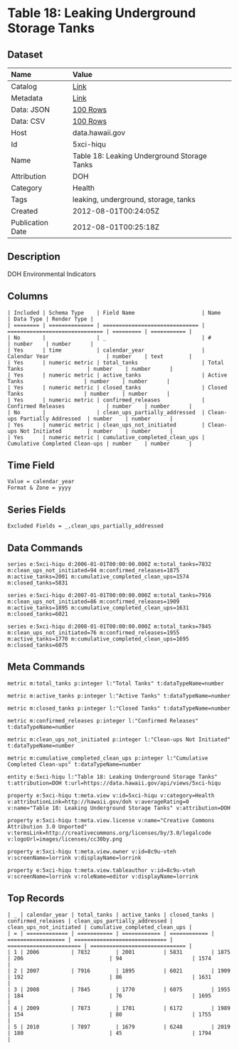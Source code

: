 # Table 18: Leaking Underground Storage Tanks

## Dataset

| Name | Value |
| :--- | :---- |
| Catalog | [Link](https://catalog.data.gov/dataset/table-18-leaking-underground-storage-tanks-03601) |
| Metadata | [Link](https://data.hawaii.gov/api/views/5xci-hiqu) |
| Data: JSON | [100 Rows](https://data.hawaii.gov/api/views/5xci-hiqu/rows.json?max_rows=100) |
| Data: CSV | [100 Rows](https://data.hawaii.gov/api/views/5xci-hiqu/rows.csv?max_rows=100) |
| Host | data.hawaii.gov |
| Id | 5xci-hiqu |
| Name | Table 18: Leaking Underground Storage Tanks |
| Attribution | DOH |
| Category | Health |
| Tags | leaking, underground, storage, tanks |
| Created | 2012-08-01T00:24:05Z |
| Publication Date | 2012-08-01T00:25:18Z |

## Description

DOH Environmental Indicators

## Columns

```ls
| Included | Schema Type    | Field Name                     | Name                           | Data Type | Render Type |
| ======== | ============== | ============================== | ============================== | ========= | =========== |
| No       |                | _                              | #                              | number    | number      |
| Yes      | time           | calendar_year                  | Calendar Year                  | number    | text        |
| Yes      | numeric metric | total_tanks                    | Total Tanks                    | number    | number      |
| Yes      | numeric metric | active_tanks                   | Active Tanks                   | number    | number      |
| Yes      | numeric metric | closed_tanks                   | Closed Tanks                   | number    | number      |
| Yes      | numeric metric | confirmed_releases             | Confirmed Releases             | number    | number      |
| No       |                | clean_ups_partially_addressed  | Clean-ups Partially Addressed  | number    | number      |
| Yes      | numeric metric | clean_ups_not_initiated        | Clean-ups Not Initiated        | number    | number      |
| Yes      | numeric metric | cumulative_completed_clean_ups | Cumulative Completed Clean-ups | number    | number      |
```

## Time Field

```ls
Value = calendar_year
Format & Zone = yyyy
```

## Series Fields

```ls
Excluded Fields = _,clean_ups_partially_addressed
```

## Data Commands

```ls
series e:5xci-hiqu d:2006-01-01T00:00:00.000Z m:total_tanks=7832 m:clean_ups_not_initiated=94 m:confirmed_releases=1875 m:active_tanks=2001 m:cumulative_completed_clean_ups=1574 m:closed_tanks=5831

series e:5xci-hiqu d:2007-01-01T00:00:00.000Z m:total_tanks=7916 m:clean_ups_not_initiated=86 m:confirmed_releases=1909 m:active_tanks=1895 m:cumulative_completed_clean_ups=1631 m:closed_tanks=6021

series e:5xci-hiqu d:2008-01-01T00:00:00.000Z m:total_tanks=7845 m:clean_ups_not_initiated=76 m:confirmed_releases=1955 m:active_tanks=1770 m:cumulative_completed_clean_ups=1695 m:closed_tanks=6075
```

## Meta Commands

```ls
metric m:total_tanks p:integer l:"Total Tanks" t:dataTypeName=number

metric m:active_tanks p:integer l:"Active Tanks" t:dataTypeName=number

metric m:closed_tanks p:integer l:"Closed Tanks" t:dataTypeName=number

metric m:confirmed_releases p:integer l:"Confirmed Releases" t:dataTypeName=number

metric m:clean_ups_not_initiated p:integer l:"Clean-ups Not Initiated" t:dataTypeName=number

metric m:cumulative_completed_clean_ups p:integer l:"Cumulative Completed Clean-ups" t:dataTypeName=number

entity e:5xci-hiqu l:"Table 18: Leaking Underground Storage Tanks" t:attribution=DOH t:url=https://data.hawaii.gov/api/views/5xci-hiqu

property e:5xci-hiqu t:meta.view v:id=5xci-hiqu v:category=Health v:attributionLink=http://hawaii.gov/doh v:averageRating=0 v:name="Table 18: Leaking Underground Storage Tanks" v:attribution=DOH

property e:5xci-hiqu t:meta.view.license v:name="Creative Commons Attribution 3.0 Unported" v:termsLink=http://creativecommons.org/licenses/by/3.0/legalcode v:logoUrl=images/licenses/cc30by.png

property e:5xci-hiqu t:meta.view.owner v:id=8c9u-vteh v:screenName=lorrink v:displayName=lorrink

property e:5xci-hiqu t:meta.view.tableauthor v:id=8c9u-vteh v:screenName=lorrink v:roleName=editor v:displayName=lorrink
```

## Top Records

```ls
| _ | calendar_year | total_tanks | active_tanks | closed_tanks | confirmed_releases | clean_ups_partially_addressed | clean_ups_not_initiated | cumulative_completed_clean_ups | 
| = | ============= | =========== | ============ | ============ | ================== | ============================= | ======================= | ============================== | 
| 1 | 2006          | 7832        | 2001         | 5831         | 1875               | 206                           | 94                      | 1574                           | 
| 2 | 2007          | 7916        | 1895         | 6021         | 1909               | 192                           | 86                      | 1631                           | 
| 3 | 2008          | 7845        | 1770         | 6075         | 1955               | 184                           | 76                      | 1695                           | 
| 4 | 2009          | 7873        | 1701         | 6172         | 1989               | 154                           | 80                      | 1755                           | 
| 5 | 2010          | 7897        | 1679         | 6248         | 2019               | 180                           | 45                      | 1794                           | 
```